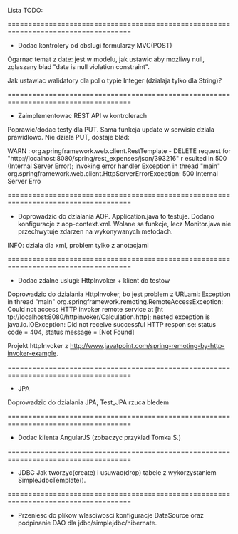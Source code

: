 
Lista TODO:

====================================================================================

- Dodac kontrolery od obslugi formularzy MVC(POST)

Ogarnac temat z date: jest w modelu, jak ustawic aby mozliwy null,
zglaszany blad "date is null violation constraint".

Jak ustawiac walidatory dla pol o typie Integer (dzialaja tylko dla String)?

====================================================================================

- Zaimplementowac REST API w kontrolerach

Poprawic/dodac testy dla PUT.
Sama funkcja update w serwisie dziala prawidlowo.
Nie dziala PUT, dostaje blad:

WARN : org.springframework.web.client.RestTemplate - DELETE request for "http://localhost:8080/spring/rest_expenses/json/393216" r
esulted in 500 (Internal Server Error); invoking error handler
Exception in thread "main" org.springframework.web.client.HttpServerErrorException: 500 Internal Server Erro

====================================================================================

- Doprowadzic do dzialania AOP.
Application.java to testuje.
Dodano konfiguracje z aop-context.xml.
Wolane sa funkcje, lecz Monitor.java nie przechwytuje zdarzen na wykonywanych metodach.

INFO: dziala dla xml, problem tylko z anotacjami

====================================================================================

- Dodac zdalne uslugi: HttpInvoker + klient do testow

Doprowadzic do dzialania HttpInvoker, bo jest problem z URLami:
Exception in thread "main" org.springframework.remoting.RemoteAccessException: Could not access HTTP invoker remote service at [ht
tp://localhost:8080/httpinvoker/Calculation.http]; nested exception is java.io.IOException: Did not receive successful HTTP respon
se: status code = 404, status message = [Not Found]

Projekt httpInvoker z http://www.javatpoint.com/spring-remoting-by-http-invoker-example.

====================================================================================

- JPA

Doprowadzic do dzialania JPA, Test_JPA rzuca bledem

====================================================================================

- Dodac klienta AngularJS
(zobaczyc przyklad Tomka S.)

====================================================================================

- JDBC
Jak tworzyc(create) i usuwac(drop) tabele z wykorzystaniem SimpleJdbcTemplate(). 

====================================================================================

- Przeniesc do plikow wlasciwosci konfiguracje DataSource oraz podpinanie DAO dla jdbc/simplejdbc/hibernate.


